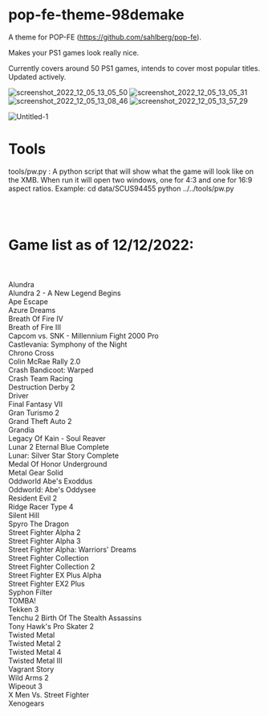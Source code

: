 # pop-fe-theme-98demake

A theme for POP-FE (https://github.com/sahlberg/pop-fe).

Makes your PS1 games look really nice.

Currently covers around 50 PS1 games, intends to cover most popular titles. Updated actively.

![screenshot_2022_12_05_13_05_50](https://user-images.githubusercontent.com/118309446/205892216-36003652-1292-48ec-bb14-327ff672f26f.jpg)
![screenshot_2022_12_05_13_05_31](https://user-images.githubusercontent.com/118309446/205892262-553210e2-cbbc-4bce-8a04-12a958c4ba25.jpg)
![screenshot_2022_12_05_13_08_46](https://user-images.githubusercontent.com/118309446/205892339-cb18b989-73b8-4764-b471-eedb6068633a.jpg)
![screenshot_2022_12_05_13_57_29](https://user-images.githubusercontent.com/118309446/205892467-37cba54e-594b-4f3f-90d5-c3a4ecb32f5f.jpg)


![Untitled-1](https://user-images.githubusercontent.com/118309446/205892397-75c5d039-12e3-4eac-9238-4de8c6290c5e.jpg)

Tools
=====
tools/pw.py : A python script that will show what the game will look like
              on the XMB. When run it will open two windows, one for 4:3 and
	      one for 16:9 aspect ratios.
	      Example: cd data/SCUS94455
	               python ../../tools/pw.py



<br>
<br>

<b><h1>Game list as of 12/12/2022:</h1></b>
<br>
<br>
Alundra <br>
Alundra 2 - A New Legend Begins  <br>
Ape Escape  <br>
Azure Dreams <br>
Breath Of Fire IV <br>
Breath of Fire III <br>
Capcom vs. SNK - Millennium Fight 2000 Pro <br>
Castlevania: Symphony of the Night <br>
Chrono Cross <br>
Colin McRae Rally 2.0 <br>
Crash Bandicoot: Warped <br>
Crash Team Racing <br>
Destruction Derby 2 <br>
Driver <br>
Final Fantasy VII <br>
Gran Turismo 2 <br>
Grand Theft Auto 2 <br>
Grandia <br>
Legacy Of Kain - Soul Reaver <br>
Lunar 2 Eternal Blue Complete <br>
Lunar: Silver Star Story Complete <br>
Medal Of Honor Underground <br>
Metal Gear Solid <br>
Oddworld Abe's Exoddus <br>
Oddworld: Abe's Oddysee <br>
Resident Evil 2 <br>
Ridge Racer Type 4 <br>
Silent Hill <br>
Spyro The Dragon <br>
Street Fighter Alpha 2 <br>
Street Fighter Alpha 3 <br>
Street Fighter Alpha: Warriors' Dreams <br>
Street Fighter Collection <br>
Street Fighter Collection 2 <br>
Street Fighter EX Plus Alpha <br> 
Street Fighter EX2 Plus <br>
Syphon Filter <br>
TOMBA! <br>
Tekken 3 <br>
Tenchu 2 Birth Of The Stealth Assassins <br>
Tony Hawk's Pro Skater 2 <br>
Twisted Metal <br>
Twisted Metal 2 <br>
Twisted Metal 4 <br>
Twisted Metal III <br>
Vagrant Story <br>
Wild Arms 2 <br>
Wipeout 3 <br>
X Men Vs. Street Fighter <br>
Xenogears <br>

